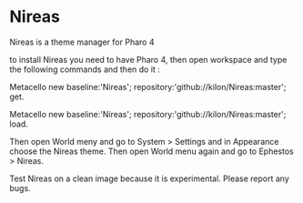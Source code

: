 Nireas
======

Nireas is a theme manager for Pharo 4

to install Nireas you need to have Pharo 4, then open workspace and type the following commands and then do it :


Metacello new
baseline:'Nireas';
repository:'github://kilon/Nireas:master';
get.

Metacello new
baseline:'Nireas';
repository:'github://kilon/Nireas:master';
load.

Then open World meny and go to System > Settings and in Appearance choose the
Nireas theme. Then open World menu again and go to Ephestos > Nireas.

Test Nireas on a clean image because it is experimental. Please report any
bugs.
